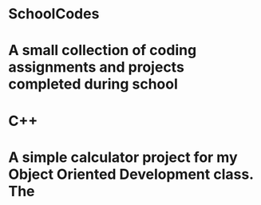 # SchoolCodes

# A small collection of coding assignments and projects completed during school

# C++
# A simple calculator project for my Object Oriented Development class. The 
